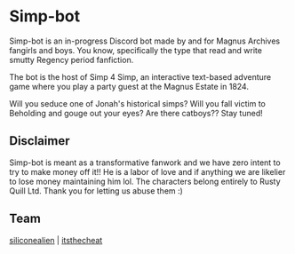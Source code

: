 # Simp-bot

Simp-bot is an in-progress Discord bot made by and for Magnus Archives fangirls and boys.  You know, specifically the type that read and write smutty Regency period fanfiction.

The bot is the host of Simp 4 Simp, an interactive text-based adventure game where you play a party guest at the Magnus Estate in 1824.

Will you seduce one of Jonah's historical simps?  Will you fall victim to Beholding and gouge out your eyes?  Are there catboys??  Stay tuned!

## Disclaimer

Simp-bot is meant as a transformative fanwork and we have zero intent to try to make money off it!!  He is a labor of love and if anything we are likelier to lose money maintaining him lol.  The characters belong entirely to Rusty Quill Ltd.  Thank you for letting us abuse them :)

## Team

[siliconealien](https://siliconealien.tumblr.com/) | [itsthecheat](https://lesliethe.dev/)

